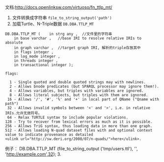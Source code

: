 文档:http://docs.openlinksw.com/virtuoso/fn_ttlp_mt/

1. 文件转换成字符串
`file_to_string_output('path')`
2. 加载Turtle、N-Triple数据
`DB.DBA.TTLP_MT`
```
DB.DBA.TTLP_MT (    in strg any ,  //文件里的字符串
    in base varchar ,   //base IRI to resolve relative IRIs to absolute
    in graph varchar ,  //target graph IRI, 解析的triple存放其中
    in flags integer ,
    in log_mode integer ,
    in threads integer ,
    in transactional integer );
```
```
flags:

  1 - Single quoted and double quoted strings may with newlines.
  2 - Allows bnode predicates (but SPARQL processor may ignore them!).
  4 - Allows variables, but triples with variables are ignored.
  8 - Allows literal subjects, but triples with them are ignored.
 16 - Allows '/', '#', '%' and '+' in local part of QName ("Qname with path")
 32 - Allows invalid symbols between '<' and '>', i.e. in relative IRIs.允许无效符号。
 64 - Relax TURTLE syntax to include popular violations.
128 - Try to recover from lexical errors as much as it is possible.
256 - Allows TriG syntax, thus loading data in more than one graph.
512 - Allows loading N-quad dataset files with and optional context value to indicate provenance as detailed
<ulink url="http://sw.deri.org/2008/07/n-quads/">here</ulink>.
```
例子：
DB.DBA.TTLP_MT (file_to_string_output ('tmp/users.ttl'), '', 'http://example.com',32);
3. 